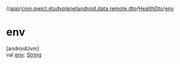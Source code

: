 //[app](../../../index.md)/[com.qwict.studyplanetandroid.data.remote.dto](../index.md)/[HealthDto](index.md)/[env](env.md)

# env

[androidJvm]\
val [env](env.md): [String](https://kotlinlang.org/api/latest/jvm/stdlib/kotlin/-string/index.html)
